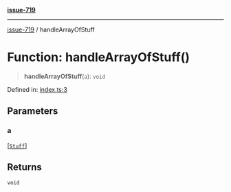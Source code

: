 [**issue-719**](../README.md)

***

[issue-719](../README.md) / handleArrayOfStuff

# Function: handleArrayOfStuff()

> **handleArrayOfStuff**(`a`): `void`

Defined in: [index.ts:3](https://github.com/typedoc2md/typedoc-plugin-markdown-scratchpad/blob/48b5b9ad70e31a4945755ce259ea933839e4cb5c/issues/719/src/index.ts#L3)

## Parameters

### a

\[[`Stuff`](../type-aliases/Stuff.md)\]

## Returns

`void`
